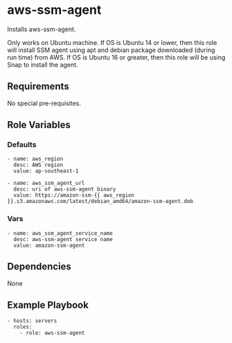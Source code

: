 # aws-ssm-agent #

Installs aws-ssm-agent.

Only works on Ubuntu machine.
If OS is Ubuntu 14 or lower, then this role will install SSM agent using apt and debian package downloaded (during run time) from AWS.
If OS is Ubuntu 16 or greater, then this role will be using Snap to install the agent.


## Requirements ##

No special pre-requisites.

## Role Variables ##

### Defaults ###


    - name: aws_region
      desc: AWS region
      value: ap-southeast-1

    - name: aws_ssm_agent_url
      desc: uri of aws-ssm-agent binary
      value: https://amazon-ssm-{{ aws_region }}.s3.amazonaws.com/latest/debian_amd64/amazon-ssm-agent.deb

### Vars ###

    - name: aws_ssm_agent_service_name 
      desc: aws-ssm-agent service name
      value: amazon-ssm-agent

## Dependencies ##

None

## Example Playbook ##

    - hosts: servers
      roles:
        - role: aws-ssm-agent
